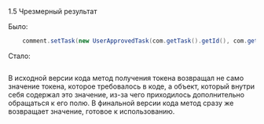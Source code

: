 1.5 Чрезмерный результат

Было:

```java
    comment.setTask(new UserApprovedTask(com.getTask().getId(), com.getTask().getCreatedDate(), com.getTask().getTags(), true));
```

Стало:

```java

```

В исходной версии кода метод получения токена возвращал не само значение токена, которое требовалось
в коде, а объект, который внутри себя содержал это значение, из-за чего приходилось дополнительно
обращаться к его полю. В финальной версии кода метод сразу же возвращает значение, готовое к использованию.